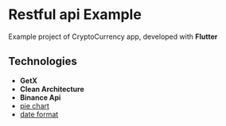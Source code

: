 # Restful api Example

Example project of CryptoCurrency app, developed with **Flutter**

## Technologies
- **GetX**
- **Clean Architecture**
- **Binance Api**
- [pie chart](https://pub.dev/packages/pie_chart)
- [date format](https://pub.dev/packages/date_format)

